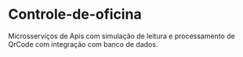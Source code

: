 # Controle-de-oficina

Microsserviços de Apis com simulação de leitura e processamento de QrCode com integração com banco de dados.
